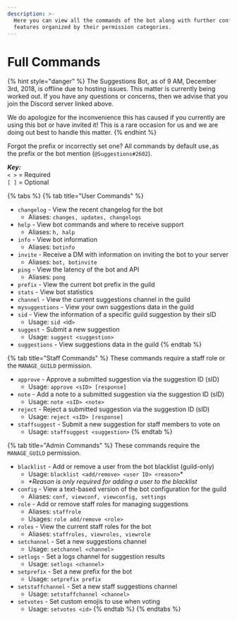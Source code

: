 ```yaml
---
description: >-
  Here you can view all the commands of the bot along with further configuration
  features organized by their permission categories.
---
```


# Full Commands

{% hint style="danger" %}
The Suggestions Bot, as of 9 AM, December 3rd, 2018, is offline due to hosting issues. This matter is currently being worked out. If you have any questions or concerns, then we advise that you join the Discord server linked above. 

We do apologize for the inconvenience this has caused if you currently are using this bot or have invited it! This is a rare occasion for us and we are doing out best to handle this matter.
{% endhint %}

Forgot the prefix or incorrectly set one? All commands by default use`,`as the prefix or the bot mention \(`@Suggestions#2602`\).

_**Key:**_  
`< >` = Required  
`[ ]` = Optional

{% tabs %}
{% tab title="User Commands" %}
* `changelog` - View the recent changelog for the bot
  * Aliases: `changes, updates, changelogs`
* `help` - View bot commands and where to receive support
  * Aliases: `h, halp`
* `info` - View bot information
  * Aliases: `botinfo`
* `invite` - Receive a DM with information on inviting the bot to your server
  * Aliases: `bot, botinvite`
* `ping` - View the latency of the bot and API
  * Aliases: `pong`
* `prefix` - View the current bot prefix in the guild
* `stats` - View bot statistics
* `channel` - View the current suggestions channel in the guild
* `mysuggestions` - View your own suggestions data in the guild
* `sid` - View the information of a specific guild suggestion by their sID
  * Usage: `sid <`id`>`
* `suggest` - Submit a new suggestion
  * Usage: `suggest <suggestion>`
* `suggestions` - View suggestions data in the guild
{% endtab %}

{% tab title="Staff Commands" %}
These commands require a staff role or the `MANAGE_GUILD` permission.

* `approve` - Approve a submitted suggestion via the suggestion ID \(sID\)
  * Usage: `approve <sID> [response]`
* `note` - Add a note to a submitted suggestion via the suggestion ID \(sID\)
  * Usage: `note <sID> <note>`
* `reject` - Reject a submitted suggestion via the suggestion ID \(sID\)
  * Usage: `reject <sID> [response]`
* `staffsuggest` - Submit a new suggestion for staff members to vote on
  * Usage: `staffsuggest <suggestion>`
{% endtab %}

{% tab title="Admin Commands" %}
These commands require the `MANAGE_GUILD` permission.

* `blacklist` - Add or remove a user from the bot blacklist \(guild-only\)
  * Usage: `blacklist <add/remove> <user ID> <reason>`\*
  * _\*Reason is only required for adding a user to the blacklist_
* `config` - View a text-based version of the bot configuration for the guild
  * Aliases: `conf, viewconf, viewconfig, settings`
* `role` - Add or remove staff roles for managing suggestions
  * Aliases: `staffrole`
  * Usages: `role add/remove <role>`
* `roles` - View the current staff roles for the bot
  * Aliases: `staffroles, viewroles, viewrole`
* `setchannel` - Set a new suggestions channel
  * Usage: `setchannel <channel>`
* `setlogs` - Set a logs channel for suggestion results
  * Usage: `setlogs <channel>`
* `setprefix` - Set a new prefix for the bot
  * Usage: `setprefix prefix`
* `setstaffchannel` - Set a new staff suggestions channel
  * Usage: `setstaffchannel <channel>`
* `setvotes` - Set custom emojis to use when voting
  * Usage: `setvotes <id>`
{% endtab %}
{% endtabs %}



